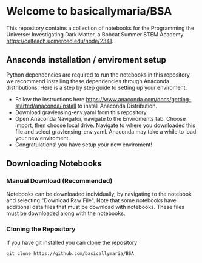# Welcome to basicallymaria/BSA

This repository contains a collection of notebooks for the Programming the Universe: Investigating Dark Matter, a Bobcat Summer STEM Academy https://calteach.ucmerced.edu/node/2341.

## Anaconda installation / enviroment setup
Python dependencies are required to run the notebooks in this repository, we recommend installing these dependencies through Anaconda distributions. Here is a step by step guide to setting up your enviroment:
+ Follow the instructions here https://www.anaconda.com/docs/getting-started/anaconda/install to install Anaconda Distribution.
+ Download gravlensing-env.yaml from this repository.
+ Open Anaconda Navigator, navigate to the Enviroments tab. Choose import, then choose local drive. Navigate to where you downloaded this file and select gravlensing-env.yaml. Anaconda may take a while to load your new enviroment.
+ Congratulations! you have setup your new enviroment!

## Downloading Notebooks
### Manual Download (Recommended)
Notebooks can be downloaded individually, by navigating to the notebook and selecting "Download Raw File".
Note that some notebooks have additional data files that must be download with notebooks.
These files must be downloaded along with the notebooks.

### Cloning the Repository
If you have git installed you can clone the repository

```git clone https://github.com/basicallymaria/BSA```
